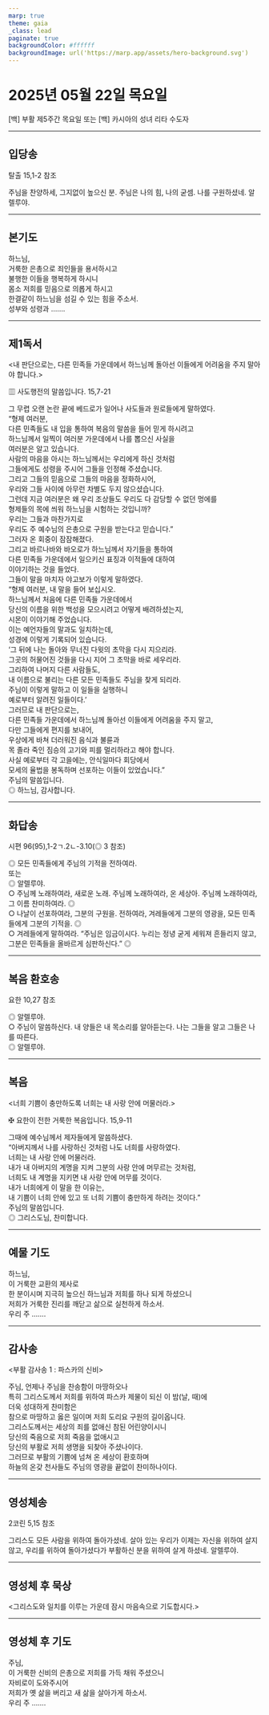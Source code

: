 ```yaml
---
marp: true
theme: gaia
_class: lead
paginate: true
backgroundColor: #ffffff
backgroundImage: url('https://marp.app/assets/hero-background.svg')
---
```


# 2025년 05월 22일 목요일

[백] 부활 제5주간 목요일 또는 [백] 카시아의 성녀 리타 수도자  




---

## 입당송

탈출 15,1-2 참조

주님을 찬양하세, 그지없이 높으신 분. 주님은 나의 힘, 나의 굳셈. 나를 구원하셨네. 알렐루야.  
  


---

## 본기도

하느님,  
거룩한 은총으로 죄인들을 용서하시고  
불행한 이들을 행복하게 하시니  
몸소 저희를 믿음으로 의롭게 하시고  
한결같이 하느님을 섬길 수 있는 힘을 주소서.  
성부와 성령과 …….  
  


---

## 제1독서

<내 판단으로는, 다른 민족들 가운데에서 하느님께 돌아선 이들에게 어려움을 주지 말아야 합니다.>

▥ 사도행전의 말씀입니다. 15,7-21

그 무렵 오랜 논란 끝에 베드로가 일어나 사도들과 원로들에게 말하였다.  
“형제 여러분,  
다른 민족들도 내 입을 통하여 복음의 말씀을 들어 믿게 하시려고  
하느님께서 일찍이 여러분 가운데에서 나를 뽑으신 사실을  
여러분은 알고 있습니다.  
사람의 마음을 아시는 하느님께서는 우리에게 하신 것처럼  
그들에게도 성령을 주시어 그들을 인정해 주셨습니다.  
그리고 그들의 믿음으로 그들의 마음을 정화하시어,  
우리와 그들 사이에 아무런 차별도 두지 않으셨습니다.  
그런데 지금 여러분은 왜 우리 조상들도 우리도 다 감당할 수 없던 멍에를  
형제들의 목에 씌워 하느님을 시험하는 것입니까?  
우리는 그들과 마찬가지로  
우리도 주 예수님의 은총으로 구원을 받는다고 믿습니다.”  
그러자 온 회중이 잠잠해졌다.  
그리고 바르나바와 바오로가 하느님께서 자기들을 통하여  
다른 민족들 가운데에서 일으키신 표징과 이적들에 대하여  
이야기하는 것을 들었다.  
그들이 말을 마치자 야고보가 이렇게 말하였다.  
“형제 여러분, 내 말을 들어 보십시오.  
하느님께서 처음에 다른 민족들 가운데에서  
당신의 이름을 위한 백성을 모으시려고 어떻게 배려하셨는지,  
시몬이 이야기해 주었습니다.  
이는 예언자들의 말과도 일치하는데,  
성경에 이렇게 기록되어 있습니다.  
‘그 뒤에 나는 돌아와 무너진 다윗의 초막을 다시 지으리라.  
그곳의 허물어진 것들을 다시 지어 그 초막을 바로 세우리라.  
그리하여 나머지 다른 사람들도,  
내 이름으로 불리는 다른 모든 민족들도 주님을 찾게 되리라.  
주님이 이렇게 말하고 이 일들을 실행하니  
예로부터 알려진 일들이다.’  
그러므로 내 판단으로는,  
다른 민족들 가운데에서 하느님께 돌아선 이들에게 어려움을 주지 말고,  
다만 그들에게 편지를 보내어,  
우상에게 바쳐 더러워진 음식과 불륜과  
목 졸라 죽인 짐승의 고기와 피를 멀리하라고 해야 합니다.  
사실 예로부터 각 고을에는, 안식일마다 회당에서  
모세의 율법을 봉독하며 선포하는 이들이 있었습니다.”  
주님의 말씀입니다.  
◎ 하느님, 감사합니다.  
  


---

## 화답송

시편 96(95),1-2ㄱ.2ㄴ-3.10(◎ 3 참조)

◎ 모든 민족들에게 주님의 기적을 전하여라.  
또는  
◎ 알렐루야.  
○ 주님께 노래하여라, 새로운 노래. 주님께 노래하여라, 온 세상아. 주님께 노래하여라, 그 이름 찬미하여라. ◎  
○ 나날이 선포하여라, 그분의 구원을. 전하여라, 겨레들에게 그분의 영광을, 모든 민족들에게 그분의 기적을. ◎  
○ 겨레들에게 말하여라. “주님은 임금이시다. 누리는 정녕 굳게 세워져 흔들리지 않고, 그분은 민족들을 올바르게 심판하신다.” ◎  
  


---

## 복음 환호송

요한 10,27 참조

◎ 알렐루야.  
○ 주님이 말씀하신다. 내 양들은 내 목소리를 알아듣는다. 나는 그들을 알고 그들은 나를 따른다.  
◎ 알렐루야.  
  


---

## 복음

<너희 기쁨이 충만하도록 너희는 내 사랑 안에 머물러라.>

✠ 요한이 전한 거룩한 복음입니다. 15,9-11

그때에 예수님께서 제자들에게 말씀하셨다.  
“아버지께서 나를 사랑하신 것처럼 나도 너희를 사랑하였다.  
너희는 내 사랑 안에 머물러라.  
내가 내 아버지의 계명을 지켜 그분의 사랑 안에 머무르는 것처럼,  
너희도 내 계명을 지키면 내 사랑 안에 머무를 것이다.  
내가 너희에게 이 말을 한 이유는,  
내 기쁨이 너희 안에 있고 또 너희 기쁨이 충만하게 하려는 것이다.”  
주님의 말씀입니다.  
◎ 그리스도님, 찬미합니다.  
  


---

## 예물 기도

하느님,  
이 거룩한 교환의 제사로  
한 분이시며 지극히 높으신 하느님과 저희를 하나 되게 하셨으니  
저희가 거룩한 진리를 깨닫고 삶으로 실천하게 하소서.  
우리 주 …….  
  


---

## 감사송

<부활 감사송 1 : 파스카의 신비>

주님, 언제나 주님을 찬송함이 마땅하오나  
특히 그리스도께서 저희를 위하여 파스카 제물이 되신 이 밤(날, 때)에  
더욱 성대하게 찬미함은  
참으로 마땅하고 옳은 일이며 저희 도리요 구원의 길이옵니다.  
그리스도께서는 세상의 죄를 없애신 참된 어린양이시니  
당신의 죽음으로 저희 죽음을 없애시고  
당신의 부활로 저희 생명을 되찾아 주셨나이다.  
그러므로 부활의 기쁨에 넘쳐 온 세상이 환호하며  
하늘의 온갖 천사들도 주님의 영광을 끝없이 찬미하나이다.  
  


---

## 영성체송

2코린 5,15 참조

그리스도 모든 사람을 위하여 돌아가셨네. 살아 있는 우리가 이제는 자신을 위하여 살지 않고, 우리를 위하여 돌아가셨다가 부활하신 분을 위하여 살게 하셨네. 알렐루야.  
  


---

## 영성체 후 묵상

<그리스도와 일치를 이루는 가운데 잠시 마음속으로 기도합시다.>  


---

## 영성체 후 기도

주님,  
이 거룩한 신비의 은총으로 저희를 가득 채워 주셨으니  
자비로이 도와주시어  
저희가 옛 삶을 버리고 새 삶을 살아가게 하소서.  
우리 주 …….